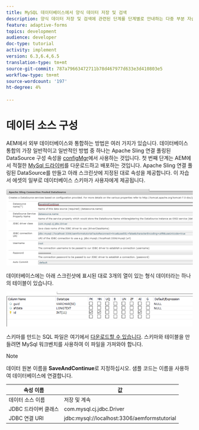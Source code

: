 ```yaml
---
title: MySQL 데이터베이스에서 양식 데이터 저장 및 검색
description: 양식 데이터 저장 및 검색에 관련된 단계를 단계별로 안내하는 다중 부분 자습서
feature: adaptive-forms
topics: development
audience: developer
doc-type: tutorial
activity: implement
version: 6.3,6.4,6.5
translation-type: tm+mt
source-git-commit: 787a79663472711b78d467977d633e3d410803e5
workflow-type: tm+mt
source-wordcount: '197'
ht-degree: 4%

---
```


# 데이터 소스 구성

AEM에서 외부 데이터베이스와 통합하는 방법은 여러 가지가 있습니다. 데이터베이스 통합의 가장 일반적이고 일반적인 방법 중 하나는 Apache Sling 연결 풀링된 DataSource 구성 속성을 [configMgr](http://localhost:4502/system/console/configMgr)에서 사용하는 것입니다.
첫 번째 단계는 AEM에서 적절한 [MySql 드라이버](https://mvnrepository.com/artifact/mysql/mysql-connector-java)를 다운로드하고 배포하는 것입니다.
Apache Sling 연결 풀링된 DataSource를 만들고 아래 스크린샷에 지정된 대로 속성을 제공합니다. 이 자습서 에셋의 일부로 데이터베이스 스키마가 사용자에게 제공됩니다.

![데이터 소스](assets/save-continue.PNG)

데이터베이스에는 아래 스크린샷에 표시된 대로 3개의 열이 있는 형식 데이터라는 하나의 테이블이 있습니다.

![데이터 기반](assets/data-base-tables.PNG)

스키마를 만드는 SQL 파일은 여기에서 [다운로드할 수 있습니다](assets/form-data-db.sql). 스키마와 테이블을 만들려면 MySql 워크벤치를 사용하여 이 파일을 가져와야 합니다.

>[!NOTE]
>데이터 원본 이름을 **SaveAndContinue**&#x200B;로 지정하십시오. 샘플 코드는 이름을 사용하여 데이터베이스에 연결합니다.

| 속성 이름 | 값 |
------------------------|---------------------------------------
| 데이터 소스 이름 | 저장 및 계속 |
| JDBC 드라이버 클래스 | com.mysql.cj.jdbc.Driver |
| JDBC 연결 URI | jdbc:mysql://localhost:3306/aemformstutorial |


